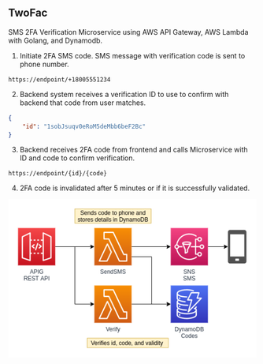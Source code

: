 ## TwoFac

SMS 2FA Verification Microservice using AWS API Gateway, AWS Lambda with Golang, and Dynamodb.


1. Initiate 2FA SMS code. SMS message with verification code is sent to phone number.

```
https://endpoint/+18005551234
```
2. Backend system receives a verification ID to use to confirm with backend that code from user matches.
```json
{
    "id": "1sobJsuqv0eRoM5deMbb6beF2Bc"
}
```

3. Backend receives 2FA code from frontend and calls Microservice with ID and code to confirm verification.
```
https://endpoint/{id}/{code}
```

4. 2FA code is invalidated after 5 minutes or if it is successfully validated.

![diagra](./images/diagram.png)